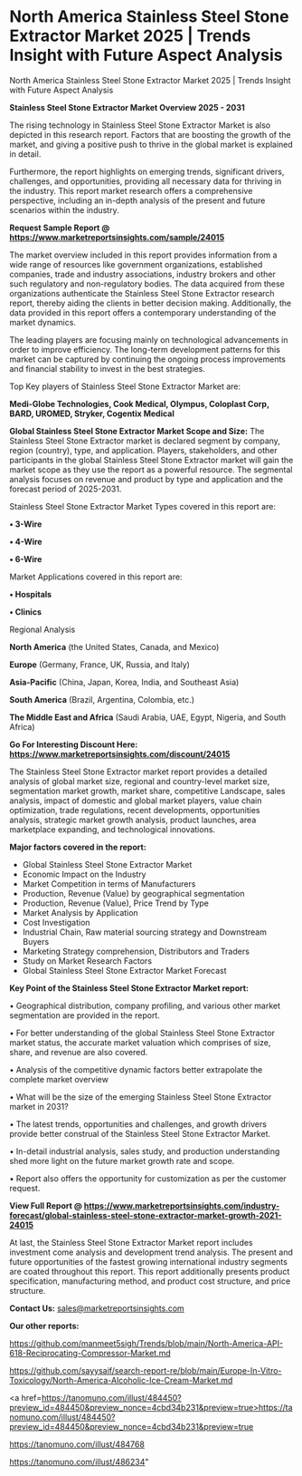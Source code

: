 # North America Stainless Steel Stone Extractor Market 2025 | Trends Insight with Future Aspect Analysis
North America Stainless Steel Stone Extractor Market 2025 | Trends Insight with Future Aspect Analysis

<Strong> Stainless Steel Stone Extractor Market Overview 2025 - 2031</strong>

The rising technology in Stainless Steel Stone Extractor Market is also depicted in this research report. Factors that are boosting the growth of the market, and giving a positive push to thrive in the global market is explained in detail.

Furthermore, the report highlights on emerging trends, significant drivers, challenges, and opportunities, providing all necessary data for thriving in the industry. This report market research offers a comprehensive perspective, including an in-depth analysis of the present and future scenarios within the industry.

<strong>Request Sample Report @ <a href=https://www.marketreportsinsights.com/sample/24015>https://www.marketreportsinsights.com/sample/24015</a></strong>

The market overview included in this report provides information from a wide range of resources like government organizations, established companies, trade and industry associations, industry brokers and other such regulatory and non-regulatory bodies. The data acquired from these organizations authenticate the Stainless Steel Stone Extractor research report, thereby aiding the clients in better decision making. Additionally, the data provided in this report offers a contemporary understanding of the market dynamics.

The leading players are focusing mainly on technological advancements in order to improve efficiency. The long-term development patterns for this market can be captured by continuing the ongoing process improvements and financial stability to invest in the best strategies.

Top Key players of Stainless Steel Stone Extractor Market are:

<strong>Medi-Globe Technologies, Cook Medical, Olympus, Coloplast Corp, BARD, UROMED, Stryker, Cogentix Medical</strong>

<strong><b>Global Stainless Steel Stone Extractor Market Scope and Size:</b></strong>
The Stainless Steel Stone Extractor market is declared segment by company, region (country), type, and application. Players, stakeholders, and other participants in the global Stainless Steel Stone Extractor market will gain the market scope as they use the report as a powerful resource. The segmental analysis focuses on revenue and product by type and application and the forecast period of 2025-2031.

Stainless Steel Stone Extractor Market Types covered in this report are:

<strong>• 3-Wire

• 4-Wire

• 6-Wire</strong>

Market Applications covered in this report are:

<strong>• Hospitals

• Clinics</strong> 

Regional Analysis

<strong>North America</strong> (the United States, Canada, and Mexico)

<strong>Europe</strong> (Germany, France, UK, Russia, and Italy)

<strong>Asia-Pacific</strong> (China, Japan, Korea, India, and Southeast Asia)

<strong>South America</strong> (Brazil, Argentina, Colombia, etc.)

<strong>The Middle East and Africa</strong> (Saudi Arabia, UAE, Egypt, Nigeria, and South Africa)

<strong>Go For Interesting Discount Here: <a href=https://www.marketreportsinsights.com/discount/24015>https://www.marketreportsinsights.com/discount/24015</a></strong>

The Stainless Steel Stone Extractor market report provides a detailed analysis of global market size, regional and country-level market size, segmentation market growth, market share, competitive Landscape, sales analysis, impact of domestic and global market players, value chain optimization, trade regulations, recent developments, opportunities analysis, strategic market growth analysis, product launches, area marketplace expanding, and technological innovations.

<strong><b>Major factors covered in the report:</b></strong>
<ul>
  <li>Global Stainless Steel Stone Extractor Market </li>
  <li>Economic Impact on the Industry</li>
  <li>Market Competition in terms of Manufacturers</li>
  <li>Production, Revenue (Value) by geographical segmentation</li>
  <li>Production, Revenue (Value), Price Trend by Type</li>
  <li>Market Analysis by Application</li>
  <li>Cost Investigation</li>
  <li>Industrial Chain, Raw material sourcing strategy and Downstream Buyers</li>
  <li>Marketing Strategy comprehension, Distributors and Traders</li>
  <li>Study on Market Research Factors</li>
  <li>Global Stainless Steel Stone Extractor Market Forecast</li>
</ul>

<strong><b>Key Point of the Stainless Steel Stone Extractor Market report:</b></strong>

• Geographical distribution, company profiling, and various other market segmentation are provided in the report.

• For better understanding of the global Stainless Steel Stone Extractor market status, the accurate market valuation which comprises of size, share, and revenue are also covered.

• Analysis of the competitive dynamic factors better extrapolate the complete market overview

• What will be the size of the emerging Stainless Steel Stone Extractor market in 2031?

• The latest trends, opportunities and challenges, and growth drivers provide better construal of the Stainless Steel Stone Extractor Market.

• In-detail industrial analysis, sales study, and production understanding shed more light on the future market growth rate and scope.

• Report also offers the opportunity for customization as per the customer request.

<strong><b>View Full Report @ <a href=https://www.marketreportsinsights.com/industry-forecast/global-stainless-steel-stone-extractor-market-growth-2021-24015>https://www.marketreportsinsights.com/industry-forecast/global-stainless-steel-stone-extractor-market-growth-2021-24015</a></b></strong>


At last, the Stainless Steel Stone Extractor Market report includes investment come analysis and development trend analysis. The present and future opportunities of the fastest growing international industry segments are coated throughout this report. This report additionally presents product specification, manufacturing method, and product cost structure, and price structure.

<strong>Contact Us:</strong>
sales@marketreportsinsights.com

<strong>Our other reports:</strong>

<a href=https://github.com/manmeet5sigh/Trends/blob/main/North-America-API-618-Reciprocating-Compressor-Market.md>https://github.com/manmeet5sigh/Trends/blob/main/North-America-API-618-Reciprocating-Compressor-Market.md</a>

<a href=https://github.com/sayysaif/search-report-re/blob/main/Europe-In-Vitro-Toxicology/North-America-Alcoholic-Ice-Cream-Market.md>https://github.com/sayysaif/search-report-re/blob/main/Europe-In-Vitro-Toxicology/North-America-Alcoholic-Ice-Cream-Market.md</a>

<a href=https://tanomuno.com/illust/484450?preview_id=484450&preview_nonce=4cbd34b231&preview=true>https://tanomuno.com/illust/484450?preview_id=484450&preview_nonce=4cbd34b231&preview=true</a>

<a href=https://tanomuno.com/illust/484768>https://tanomuno.com/illust/484768</a>

<a href=https://tanomuno.com/illust/486234>https://tanomuno.com/illust/486234</a>"
